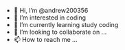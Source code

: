 - 👋 Hi, I’m @andrew200356
- 👀 I’m interested in coding
- 🌱 I’m currently learning study coding
- 💞️ I’m looking to collaborate on ...
- 📫 How to reach me ...

<!---
andrew200356/andrew200356 is a ✨ special ✨ repository because its `README.md` (this file) appears on your GitHub profile.
You can click the Preview link to take a look at your changes.
--->
